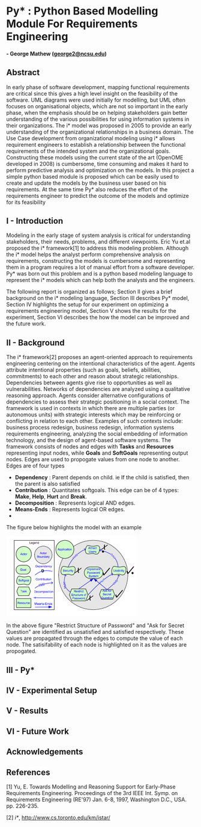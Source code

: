 # Py* : Python Based Modelling Module For Requirements Engineering
#### - George Mathew (george2@ncsu.edu)

## Abstract
In early phase of software development, mapping functional requirements are critical
since this gives a high level insight on the feasibility of the software. UML diagrams
were used initially for modelling, but UML often focuses on organisational objects,
which are not so important in the early phase, when the emphasis should be on helping
stakeholders gain better understanding of the various possibilities for using information
systems in their organizations. The i* model was proposed in 2005 to provide an early
understanding of the organizational relationships in a business domain. The Use Case
development from organizational modeling using i* allows requirement engineers to
establish a relationship between the functional requirements of the intended system
and the organizational goals. Constructing these models using the current state of the
art (OpenOME developed in 2008) is cumbersome, time consuming and makes it hard
to perform predictive analysis and optimization on the models. In this project a simple
python based module is proposed which can be easily used to create and update the
models by the business user based on his requirements. At the same time Py* also
reduces the effort of the requirements engineer to predict the outcome of the models
and optimize for its feasibility

## I - Introduction
Modeling in the early stage of system analysis is critical for understanding stakeholders, their needs, problems, and different viewpoints. Eric Yu et.al proposed the i* framework[1] to address this modeling problem. Although the i* model helps the analyst perform comprehensive analysis on requirements, constructing the models is cumbersome and representing them in a program requires a lot of manual effort from a software developer. Py* was born out this problem and is a python based modeling language to represent the i* models which can help both the analysts and the engineers.

The following report is organized as follows; Section II gives a brief background on the i* modeling language, Section III describes Py* model, Section IV highlights the setup for our experiment on optimizing a requirements engineering model, Section V shows the results for the experiment, Section VI describes the how the model can be improved and the future work.

## II - Background
The i* framework[2] proposes an agent-oriented approach to requirements engineering centering on the intentional characteristics of the agent.  Agents attribute intentional properties (such as goals, beliefs, abilities, commitments) to each other and reason about strategic relationships.  Dependencies between agents give rise to opportunities as well as vulnerabilities.  Networks of dependencies are analyzed using a qualitative reasoning approach.  Agents consider alternative configurations of dependencies to assess their strategic positioning in a social context.
The framework is used in contexts in which there are multiple parties (or autonomous units) with strategic interests which may be reinforcing or conflicting in relation to each other.  Examples of such contexts include: business process redesign, business redesign, information systems requirements engineering, analyzing the social embedding of information technology, and the design of agent-based software systems.
The framework consists of nodes and edges with **Tasks** and **Resources** representing input nodes, while **Goals** and **SoftGoals** representing output nodes. Edges are used to propogate values from one node to another. Edges are of four types
* **Dependency** : Parent depends on child. ie If the child is satisfied, then the parent is also satisfied
* **Contribution** : Quantitates softgoals. This edge can be of 4 types: **Make**, **Help**, **Hurt** and **Break**.
* **Decomposition** : Represents logical AND edges.
* **Means-Ends** : Represents logical OR edges.
* 
The figure below highlights the model with an example

![I star](img/istar.png)

In the above figure "Restrict Structure of Password" and "Ask for Secret Question" are identified as unsatisfied and satisfied respectively. These values are propagated through the edges to compute the value of each node. The satisifability of each node is highlighted on it as the values are propogated.

## III - Py*

## IV - Experimental Setup

## V - Results

## VI - Future Work

## Acknowledgements

## References
[1] Yu, E. Towards Modelling and Reasoning Support for Early-Phase Requirements Engineering. Proceedings of the 3rd IEEE Int. Symp. on Requirements Engineering (RE'97) Jan. 6-8, 1997, Washington D.C., USA. pp. 226-235.

[2] _i*_, http://www.cs.toronto.edu/km/istar/
